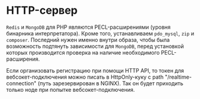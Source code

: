 # HTTP-сервер

`Redis` и `MongoDB` для PHP являются PECL-расширениями (уровня бинарника интерпретатора). Кроме того, устанавливаем `pdo_mysql`, `zip` и `composer`. Последний нужен именно внутри образа, чтобы была возможность подтянуть зависимости для `MongoDB`, перед установкой которых производится проверка на наличие необходимого PECL-расширения.

Если организовать регистрацию при помощи HTTP API, то токен для вебсокет-подключения можно писать в HttpOnly-куку с path "/realtime-connection" (путь зарезервирован в NGINX). Так он будет приходить только ноде при попытке вебсокет-подключения.

